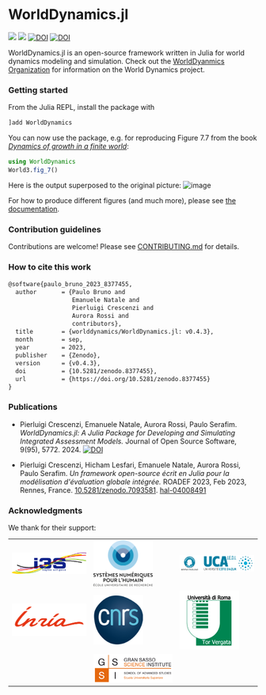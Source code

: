 # WorldDynamics.jl

[![](https://img.shields.io/badge/docs-stable-blue.svg)](https://worlddynamics.github.io/WorldDynamics.jl/stable/)
[![](https://img.shields.io/badge/docs-dev-blue.svg)](https://worlddynamics.github.io/WorldDynamics.jl/dev/)
[![DOI](https://zenodo.org/badge/425565525.svg)](https://zenodo.org/badge/latestdoi/425565525)
[![DOI](https://joss.theoj.org/papers/10.21105/joss.05772/status.svg)](https://doi.org/10.21105/joss.05772)

WorldDynamics.jl is an open-source framework written in Julia for world dynamics modeling and simulation. 
Check out the [WorldDyanmics Organization](https://github.com/worlddynamics) for information on the World Dynamics project. 

### Getting started

From the Julia REPL, install the package with 
```jl
]add WorldDynamics
```
You can now use the package, e.g. for reproducing Figure 7.7 from the book [_Dynamics of growth in a finite world_](https://archive.org/details/dynamicsofgrowth0000unse): 
```jl
using WorldDynamics
World3.fig_7()
```
Here is the output superposed to the original picture: 
![image](https://user-images.githubusercontent.com/2920162/194111344-8682a97f-f4de-4e2d-ba7e-980546e1bfaf.png)

For how to produce different figures (and much more), please see [the documentation](https://worlddynamics.github.io/WorldDynamics.jl/stable/).

### Contribution guidelines

Contributions are welcome! Please see [CONTRIBUTING.md](CONTRIBUTING.md) for details.

### How to cite this work 

```
@software{paulo_bruno_2023_8377455,
  author       = {Paulo Bruno and
                  Emanuele Natale and
                  Pierluigi Crescenzi and
                  Aurora Rossi and
                  contributors},
  title        = {worlddynamics/WorldDynamics.jl: v0.4.3},
  month        = sep,
  year         = 2023,
  publisher    = {Zenodo},
  version      = {v0.4.3},
  doi          = {10.5281/zenodo.8377455},
  url          = {https://doi.org/10.5281/zenodo.8377455}
}
```

### Publications
- Pierluigi Crescenzi, Emanuele Natale, Aurora Rossi, Paulo Serafim. *WorldDynamics.jl: A Julia Package for Developing and Simulating Integrated Assessment Models.* Journal of Open Source Software, 9(95), 5772. 2024. [![DOI](https://joss.theoj.org/papers/10.21105/joss.05772/status.svg)](https://doi.org/10.21105/joss.05772)
  
-  Pierluigi Crescenzi, Hicham Lesfari, Emanuele Natale, Aurora Rossi, Paulo Serafim. *Un framework open-source écrit en Julia pour la modélisation d'évaluation globale intégrée.* ROADEF 2023, Feb 2023, Rennes, France. [10.5281/zenodo.7093581](https://zenodo.org/records/7093581). [hal-04008491](https://hal.science/hal-04008491)

### Acknowledgments 

We thank for their support: 

|   |   |   |
|---|---|---|
| [<img src="docs/src/assets/logo-i3s.png" width="200" />](https://www.i3s.unice.fr/fr) | [<img src="docs/src/assets/logo-ds4h.png" width="120" />](https://ds4h.univ-cotedazur.eu/about-us/rise) | [<img src="docs/src/assets/logo-idex-ucajedi.png" width="200" />](https://univ-cotedazur.fr/universite/ucajedi-lidex-duniversite-cote-dazur) | 
| [<img src="docs/src/assets/logo-inria.png" width="200" />](https://www.inria.fr/fr) | [<img src="docs/src/assets/logo-cnrs.png" width="100" />](https://www.cnrs.fr/) | [<img src="docs/src/assets/logo-UniversitadiRomaTorVergata.png" width="120" />](https://ing.uniroma2.it) |
|   | [<img src="docs/src/assets/logo-gssi.png" width="210" />](https://www.gssi.it/) | |
